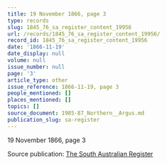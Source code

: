 ```yaml
---
title: 19 November 1866, page 3
type: records
slug: 1845_76_sa_register_content_19956
url: /records/1845_76_sa_register_content_19956/
record_id: 1845_76_sa_register_content_19956
date: '1866-11-19'
date_display: null
volume: null
issue_number: null
page: '3'
article_type: other
issue_reference: 1866-11-19, page 3
people_mentioned: []
places_mentioned: []
topics: []
source_document: 1985-87_Northern__Argus.md
publication_slug: sa-register
---
```


19 November 1866, page 3

Source publication: [The South Australian Register](/publications/sa-register/)
